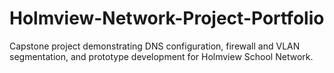 # Holmview-Network-Project-Portfolio
Capstone project demonstrating DNS configuration, firewall and VLAN segmentation, and prototype development for Holmview School Network.
